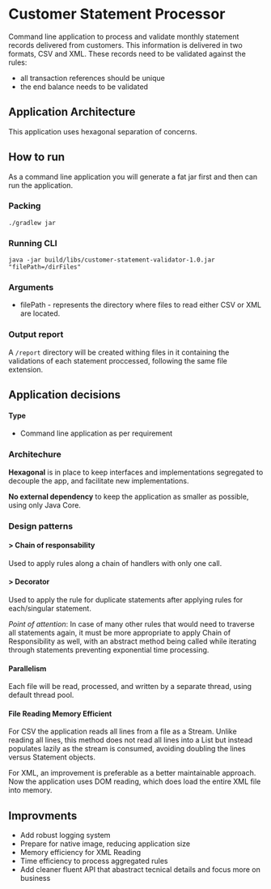 
# Customer Statement Processor

Command line application to process and validate monthly statement records delivered from customers. This information is delivered in two formats, CSV and XML. These records need to be validated against the rules:

-  all transaction references should be unique 
-   the end balance needs to be validated

  

## Application Architecture


This application uses hexagonal separation of concerns.

## How to run

As a command line application you will generate a fat jar first and then can run the application.

### Packing

```
./gradlew jar
```

### Running CLI

```
java -jar build/libs/customer-statement-validator-1.0.jar "filePath=/dirFiles" 
```

### Arguments

 - filePath - represents the directory where files to read either CSV or XML are located.

### Output report

A `/report` directory will be created withing files in it containing the validations of each statement proccessed, following the same file extension.

## Application decisions


#### Type
- Command line application as per requirement

### Architechure
**Hexagonal** is in place to keep interfaces and implementations segregated to decouple the app, and facilitate new implementations.

**No external dependency** to keep the application as smaller as possible, using only Java Core.

### Design patterns
#### > Chain of responsability
Used to apply rules along a chain of handlers with only one call.

#### > Decorator
Used to apply the rule for duplicate statements after applying rules for each/singular statement.

*Point of attention*: In case of many other rules that would need to traverse all statements again, it must be more appropriate to apply Chain of Responsibility as well, with an abstract method being called while iterating through statements preventing exponential time processing.

#### Parallelism
Each file will be read, processed, and written  by a separate thread, using default thread pool.

#### File Reading Memory Efficient 

For CSV the application reads all lines from a file as a Stream. Unlike reading all lines, this method does not read all lines into a List but instead populates lazily as the stream is consumed, avoiding doubling the lines versus Statement objects.

For XML, an improvement is preferable as a better maintainable approach. Now the application uses DOM reading, which does load the entire XML file into memory.


## Improvments

- Add robust logging system
- Prepare for native image, reducing application size
- Memory efficiency for XML Reading
- Time efficiency to process aggregated rules 
- Add cleaner fluent API that abastract tecnical details and focus more on  business
